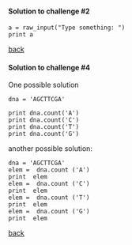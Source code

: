 #### Solution to challenge #2

```
a = raw_input("Type something: ")
print a
```
<a href="https://github.com/joanamarques/python_course/blob/master/day2/1-PythonPrograms/PythonPrograms.md#challenge-2">back<a/>


#### Solution to challenge #4
One possible solution
```
dna = 'AGCTTCGA'

print dna.count('A')
print dna.count('C')
print dna.count('T')
print dna.count('G')
```
another possible solution:
```
dna = 'AGCTTCGA'
elem =  dna.count ('A')
print  elem
elem =  dna.count ('C')
print  elem
elem =  dna.count ('T')
print  elem
elem =  dna.count ('G')
print  elem
```
<a href="https://github.com/joanamarques/python_course/blob/master/day2/1-PythonPrograms/PythonPrograms.md#challenge-4">back<a/>
